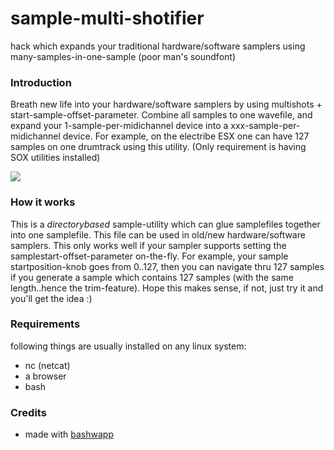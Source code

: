 sample-multi-shotifier
======================

hack which expands your traditional hardware/software samplers using many-samples-in-one-sample (poor man's soundfont)

### Introduction ###

Breath new life into your hardware/software samplers by using multishots + start-sample-offset-parameter. Combine all samples to one wavefile, and expand your 1-sample-per-midichannel device into a xxx-sample-per-midichannel device. For example, on the electribe ESX one can have 127 samples on one drumtrack using this utility.
(Only requirement is having SOX utilities installed)

<img src="http://www.zimagez.com/full/cbeb14ba4786a5c6329a618ec91320d4556edab6378d82906924c0fb25bf0a9d2353c0c2c4e1fd0bd5f293e42232e60a7ff3f6859b7a1c80.php"/>

### How it works ###

This is a *directorybased* sample-utility which can glue samplefiles together into one samplefile. This file can be used in old/new hardware/software samplers. This only works well if your sampler supports setting the samplestart-offset-parameter on-the-fly. For example, your sample startposition-knob goes from 0..127, then you can navigate thru 127 samples if you generate a sample which contains 127 samples (with the same length..hence the trim-feature). Hope this makes sense, if not, just try it and you'll get the idea :)

### Requirements ###

following things are usually installed on any linux system:

* nc (netcat)
* a browser
* bash

### Credits ###

* made with [bashwapp](https://github.com/coderofsalvation/bashwapp)
